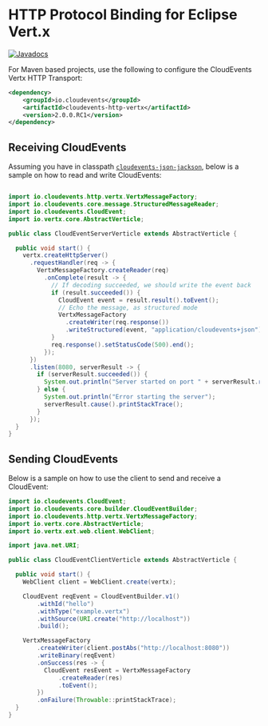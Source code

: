 # HTTP Protocol Binding for Eclipse Vert.x

[![Javadocs](http://www.javadoc.io/badge/io.cloudevents/cloudevents-http-vertx.svg?color=green)](http://www.javadoc.io/doc/io.cloudevents/cloudevents-http-vertx)

For Maven based projects, use the following to configure the CloudEvents Vertx HTTP Transport:

```xml
<dependency>
    <groupId>io.cloudevents</groupId>
    <artifactId>cloudevents-http-vertx</artifactId>
    <version>2.0.0.RC1</version>
</dependency>
```

## Receiving CloudEvents

Assuming you have in classpath [`cloudevents-json-jackson`](../../formats/json-jackson), below is a sample on how to read and write CloudEvents:

```java

import io.cloudevents.http.vertx.VertxMessageFactory;
import io.cloudevents.core.message.StructuredMessageReader;
import io.cloudevents.CloudEvent;
import io.vertx.core.AbstractVerticle;

public class CloudEventServerVerticle extends AbstractVerticle {

  public void start() {
    vertx.createHttpServer()
      .requestHandler(req -> {
        VertxMessageFactory.createReader(req)
          .onComplete(result -> {
            // If decoding succeeded, we should write the event back
            if (result.succeeded()) {
              CloudEvent event = result.result().toEvent();
              // Echo the message, as structured mode
              VertxMessageFactory
                .createWriter(req.response())
                .writeStructured(event, "application/cloudevents+json");
            }
            req.response().setStatusCode(500).end();
          });
      })
      .listen(8080, serverResult -> {
        if (serverResult.succeeded()) {
          System.out.println("Server started on port " + serverResult.result().actualPort());
        } else {
          System.out.println("Error starting the server");
          serverResult.cause().printStackTrace();
        }
      });
  }
}
```

## Sending CloudEvents

Below is a sample on how to use the client to send and receive a CloudEvent:

```java
import io.cloudevents.CloudEvent;
import io.cloudevents.core.builder.CloudEventBuilder;
import io.cloudevents.http.vertx.VertxMessageFactory;
import io.vertx.core.AbstractVerticle;
import io.vertx.ext.web.client.WebClient;

import java.net.URI;

public class CloudEventClientVerticle extends AbstractVerticle {

  public void start() {
    WebClient client = WebClient.create(vertx);

    CloudEvent reqEvent = CloudEventBuilder.v1()
        .withId("hello")
        .withType("example.vertx")
        .withSource(URI.create("http://localhost"))
        .build();

    VertxMessageFactory
        .createWriter(client.postAbs("http://localhost:8080"))
        .writeBinary(reqEvent)
        .onSuccess(res -> {
          CloudEvent resEvent = VertxMessageFactory
              .createReader(res)
              .toEvent();
        })
        .onFailure(Throwable::printStackTrace);
  }
}
```
